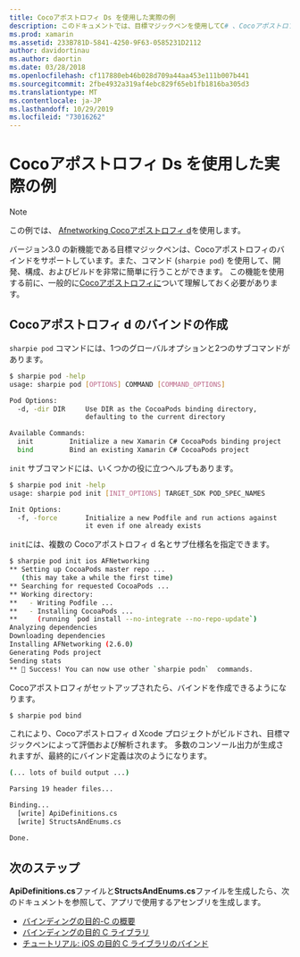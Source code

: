 ```yaml
---
title: Cocoアポストロフィ Ds を使用した実際の例
description: このドキュメントでは、目標マジックペンを使用してC# 、Cocoアポストロフィ d からバインド定義を自動的に生成する方法を示します。
ms.prod: xamarin
ms.assetid: 233B781D-5841-4250-9F63-0585231D2112
author: davidortinau
ms.author: daortin
ms.date: 03/28/2018
ms.openlocfilehash: cf117880eb46b028d709a44aa453e111b007b441
ms.sourcegitcommit: 2fbe4932a319af4ebc829f65eb1fb1816ba305d3
ms.translationtype: MT
ms.contentlocale: ja-JP
ms.lasthandoff: 10/29/2019
ms.locfileid: "73016262"
---
```

# <a name="real-world-example-using-cocoapods"></a>Cocoアポストロフィ Ds を使用した実際の例

> [!NOTE]
> この例では、 [Afnetworking Cocoアポストロフィ d](https://cocoapods.org/pods/AFNetworking)を使用します。

バージョン3.0 の新機能である目標マジックペンは、Cocoアポストロフィのバインドをサポートしています。また、コマンド (`sharpie pod`) を使用して、開発、構成、およびビルドを非常に簡単に行うことができます。 この機能を使用する前に、一般的に[Cocoアポストロフィに](https://cocoapods.org)ついて理解しておく必要があります。

## <a name="creating-a-binding-for-a-cocoapod"></a>Cocoアポストロフィ d のバインドの作成

`sharpie pod` コマンドには、1つのグローバルオプションと2つのサブコマンドがあります。

```bash
$ sharpie pod -help
usage: sharpie pod [OPTIONS] COMMAND [COMMAND_OPTIONS]

Pod Options:
  -d, -dir DIR     Use DIR as the CocoaPods binding directory,
                   defaulting to the current directory

Available Commands:
  init         Initialize a new Xamarin C# CocoaPods binding project
  bind         Bind an existing Xamarin C# CocoaPods project
```

`init` サブコマンドには、いくつかの役に立つヘルプもあります。

```bash
$ sharpie pod init -help
usage: sharpie pod init [INIT_OPTIONS] TARGET_SDK POD_SPEC_NAMES

Init Options:
  -f, -force       Initialize a new Podfile and run actions against
                   it even if one already exists
```

`init`には、複数の Cocoアポストロフィ d 名とサブ仕様名を指定できます。

```bash
$ sharpie pod init ios AFNetworking
** Setting up CocoaPods master repo ...
   (this may take a while the first time)
** Searching for requested CocoaPods ...
** Working directory:
**   - Writing Podfile ...
**   - Installing CocoaPods ...
**     (running `pod install --no-integrate --no-repo-update`)
Analyzing dependencies
Downloading dependencies
Installing AFNetworking (2.6.0)
Generating Pods project
Sending stats
** 🍻 Success! You can now use other `sharpie podn`  commands.
```

Cocoアポストロフィがセットアップされたら、バインドを作成できるようになります。

```bash
$ sharpie pod bind
```

これにより、Cocoアポストロフィ d Xcode プロジェクトがビルドされ、目標マジックペンによって評価および解析されます。 多数のコンソール出力が生成されますが、最終的にバインド定義は次のようになります。

```bash
(... lots of build output ...)

Parsing 19 header files...

Binding...
  [write] ApiDefinitions.cs
  [write] StructsAndEnums.cs

Done.
```

## <a name="next-steps"></a>次のステップ

**ApiDefinitions.cs**ファイルと**StructsAndEnums.cs**ファイルを生成したら、次のドキュメントを参照して、アプリで使用するアセンブリを生成します。

- [バインディングの目的-C の概要](~/cross-platform/macios/binding/overview.md)
- [バインディングの目的 C ライブラリ](~/cross-platform/macios/binding/objective-c-libraries.md)
- [チュートリアル: iOS の目的 C ライブラリのバインド](~/ios/platform/binding-objective-c/walkthrough.md)
